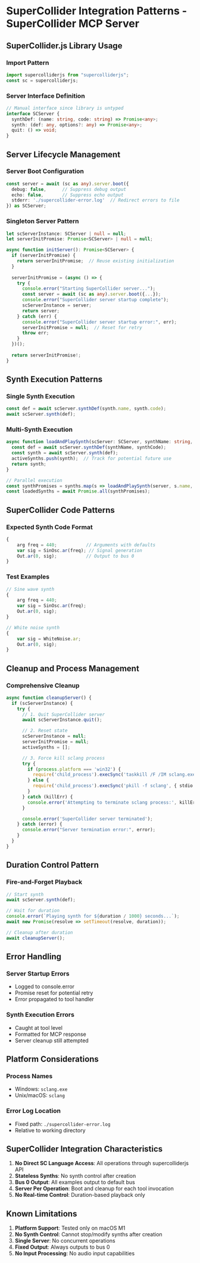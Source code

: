 # SuperCollider Integration Patterns - SuperCollider MCP Server

## SuperCollider.js Library Usage

### Import Pattern
```typescript
import supercolliderjs from "supercolliderjs";
const sc = supercolliderjs;
```

### Server Interface Definition
```typescript
// Manual interface since library is untyped
interface SCServer {
  synthDef: (name: string, code: string) => Promise<any>;
  synth: (def: any, options?: any) => Promise<any>;
  quit: () => void;
}
```

## Server Lifecycle Management

### Server Boot Configuration
```typescript
const server = await (sc as any).server.boot({
  debug: false,      // Suppress debug output
  echo: false,       // Suppress echo output
  stderr: './supercollider-error.log'  // Redirect errors to file
}) as SCServer;
```

### Singleton Server Pattern
```typescript
let scServerInstance: SCServer | null = null;
let serverInitPromise: Promise<SCServer> | null = null;

async function initServer(): Promise<SCServer> {
  if (serverInitPromise) {
    return serverInitPromise;  // Reuse existing initialization
  }
  
  serverInitPromise = (async () => {
    try {
      console.error("Starting SuperCollider server...");
      const server = await (sc as any).server.boot({...});
      console.error("SuperCollider server startup complete");
      scServerInstance = server;
      return server;
    } catch (err) {
      console.error("SuperCollider server startup error:", err);
      serverInitPromise = null;  // Reset for retry
      throw err;
    }
  })();
  
  return serverInitPromise!;
}
```

## Synth Execution Patterns

### Single Synth Execution
```typescript
const def = await scServer.synthDef(synth.name, synth.code);
await scServer.synth(def);
```

### Multi-Synth Execution
```typescript
async function loadAndPlaySynth(scServer: SCServer, synthName: string, synthCode: string): Promise<any> {
  const def = await scServer.synthDef(synthName, synthCode);
  const synth = await scServer.synth(def);
  activeSynths.push(synth);  // Track for potential future use
  return synth;
}

// Parallel execution
const synthPromises = synths.map(s => loadAndPlaySynth(server, s.name, s.code));
const loadedSynths = await Promise.all(synthPromises);
```

## SuperCollider Code Patterns

### Expected Synth Code Format
```javascript
{
    arg freq = 440;           // Arguments with defaults
    var sig = SinOsc.ar(freq); // Signal generation
    Out.ar(0, sig);           // Output to bus 0
}
```

### Test Examples
```javascript
// Sine wave synth
{
    arg freq = 440;
    var sig = SinOsc.ar(freq);
    Out.ar(0, sig);
}

// White noise synth
{
    var sig = WhiteNoise.ar;
    Out.ar(0, sig);
}
```

## Cleanup and Process Management

### Comprehensive Cleanup
```typescript
async function cleanupServer() {
  if (scServerInstance) {
    try {
      // 1. Quit SuperCollider server
      await scServerInstance.quit();

      // 2. Reset state
      scServerInstance = null;
      serverInitPromise = null;
      activeSynths = [];

      // 3. Force kill sclang process
      try {
        if (process.platform === 'win32') {
          require('child_process').execSync('taskkill /F /IM sclang.exe', { stdio: 'ignore' });
        } else {
          require('child_process').execSync('pkill -f sclang', { stdio: 'ignore' });
        }
      } catch (killErr) {
        console.error('Attempting to terminate sclang process:', killErr);
      }

      console.error('SuperCollider server terminated');
    } catch (error) {
      console.error("Server termination error:", error);
    }
  }
}
```

## Duration Control Pattern

### Fire-and-Forget Playback
```typescript
// Start synth
await scServer.synth(def);

// Wait for duration
console.error(`Playing synth for ${duration / 1000} seconds...`);
await new Promise(resolve => setTimeout(resolve, duration));

// Cleanup after duration
await cleanupServer();
```

## Error Handling

### Server Startup Errors
- Logged to console.error
- Promise reset for potential retry
- Error propagated to tool handler

### Synth Execution Errors
- Caught at tool level
- Formatted for MCP response
- Server cleanup still attempted

## Platform Considerations

### Process Names
- Windows: `sclang.exe`
- Unix/macOS: `sclang`

### Error Log Location
- Fixed path: `./supercollider-error.log`
- Relative to working directory

## SuperCollider Integration Characteristics

1. **No Direct SC Language Access**: All operations through supercolliderjs API
2. **Stateless Synths**: No synth control after creation
3. **Bus 0 Output**: All examples output to default bus
4. **Server Per Operation**: Boot and cleanup for each tool invocation
5. **No Real-time Control**: Duration-based playback only

## Known Limitations

1. **Platform Support**: Tested only on macOS M1
2. **No Synth Control**: Cannot stop/modify synths after creation
3. **Single Server**: No concurrent operations
4. **Fixed Output**: Always outputs to bus 0
5. **No Input Processing**: No audio input capabilities